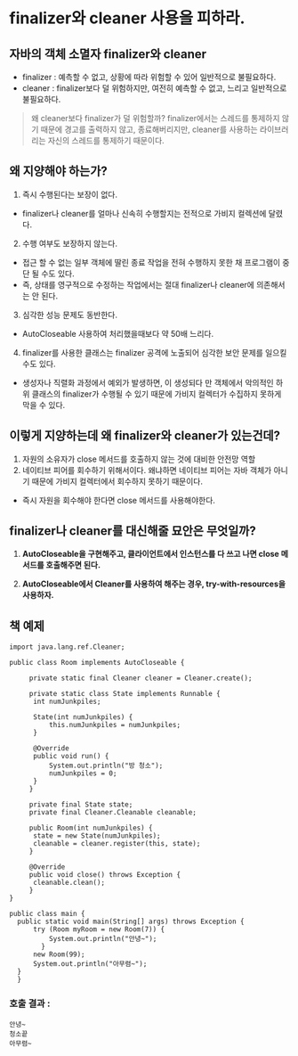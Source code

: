 # finalizer와 cleaner 사용을 피하라.

## 자바의 객체 소멸자 finalizer와 cleaner

- finalizer : 예측할 수 없고, 상황에 따라 위험할 수 있어 일반적으로 불필요하다.
- cleaner : finalizer보다 덜 위험하지만, 여전히 예측할 수 없고, 느리고 일반적으로 불필요하다.

> 왜 cleaner보다 finalizer가 덜 위험할까? finalizer에서는 스레드를 통제하지 않기 때문에 경고를 출력하지 않고, 종료해버리지만, cleaner를 사용하는 라이브러리는 자신의 스레드를 통제하기 때문이다.

## 왜 지양해야 하는가? 

1. 즉시 수행된다는 보장이 없다.
-  finalizer나 cleaner를 얼마나 신속히 수행할지는 전적으로 가비지 컬렉션에 달렸다.
2. 수행 여부도 보장하지 않는다.
- 접근 할 수 없는 일부 객체에 딸린 종료 작업을 전혀 수행하지 못한 채 프로그램이 중단 될 수도 있다. 
- 즉, 상태를 영구적으로 수정하는 작업에서는 절대 finalizer나 cleaner에 의존해서는 안 된다.
3. 심각한 성능 문제도 동반한다.
-  AutoCloseable 사용하여 처리했을때보다 약 50배 느리다.
4. finalizer를 사용한 클래스는 finalizer 공격에 노출되어 심각한 보안 문제를 일으킬 수도 있다.
- 생성자나 직렬화 과정에서 예외가 발생하면, 이 생성되다 만 객체에서 악의적인 하위 클래스의 finalizer가 수행될 수 있기 때문에 가비지 컬렉터가 수집하지 못하게 막을 수 있다.

## 이렇게 지양하는데 왜 finalizer와 cleaner가 있는건데?

1. 자원의 소유자가 close 메서드를 호출하지 않는 것에 대비한 안전망 역할
2. 네이티브 피어를 회수하기 위해서이다. 왜냐하면 네이티브 피어는 자바 객체가 아니기 때문에 가비지 컬렉터에서 회수하지 못하기 때문이다.
-  즉시 자원을 회수해야 한다면 close 메서드를 사용해야한다.

## finalizer나 cleaner를 대신해줄 묘안은 무엇일까?

1. **AutoCloseable을 구현해주고, 클라이언트에서 인스턴스를 다 쓰고 나면 close 메서드를 호출해주면 된다.**

2. **AutoCloseable에서 Cleaner를 사용하여 해주는 경우, try-with-resources을 사용하자.**

  
  ## 책 예제

    import java.lang.ref.Cleaner;  
      
    public class Room implements AutoCloseable {  
      
	     private static final Cleaner cleaner = Cleaner.create();  
	      
	     private static class State implements Runnable {  
	      int numJunkpiles;  
	      
	      State(int numJunkpiles) {  
		      this.numJunkpiles = numJunkpiles;  
	      }  
	      
	      @Override  
	      public void run() {  
		      System.out.println("방 청소");  
		      numJunkpiles = 0;  
	      }  
	     }  
       
	     private final State state;  
	     private final Cleaner.Cleanable cleanable;  
	      
	     public Room(int numJunkpiles) {  
	      state = new State(numJunkpiles);  
	      cleanable = cleaner.register(this, state);  
	     }  
	      
	     @Override  
	     public void close() throws Exception {  
	      cleanable.clean();  
	     }  
    }

    public class main {  
      public static void main(String[] args) throws Exception {  
	      try (Room myRoom = new Room(7)) {
		      System.out.println("안녕~");
		    }
		  new Room(99);
		  System.out.println("아무렴~");
      }
	  }

### 호출 결과 :  
    안녕~
    청소끝
    아무렴~
  


    





